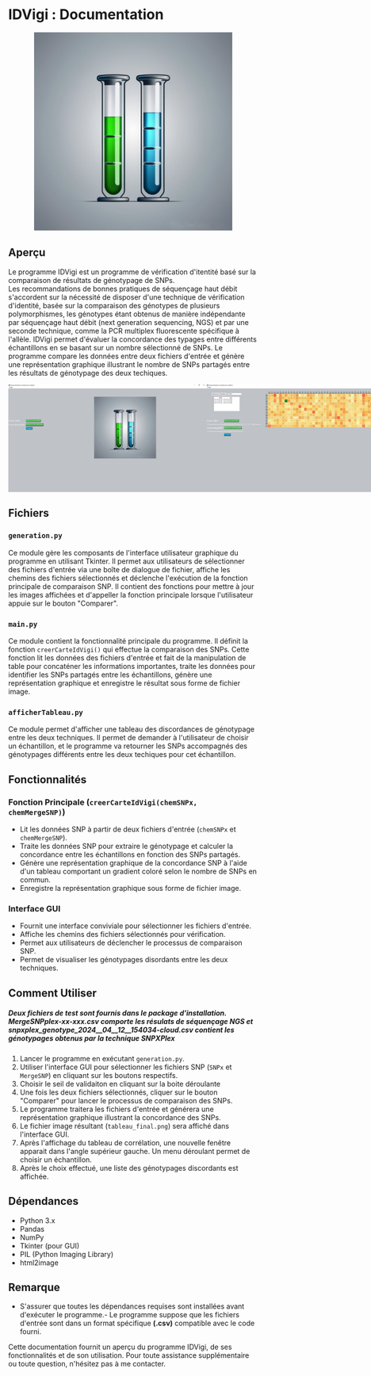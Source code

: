 # IDVigi : Documentation

<div align="center">
    <img src="logo.png" width="400">
</div>

## Aperçu
Le programme IDVigi est un programme de vérification d'itentité basé sur la comparaison de résultats de génotypage de SNPs.  
Les recommandations de bonnes pratiques de séquençage haut débit s'accordent sur la nécessité de disposer d'une technique de vérification d'identité, basée sur la comparaison des génotypes de plusieurs polymorphismes, les génotypes étant obtenus de manière indépendante par séquençage haut débit (next generation sequencing, NGS) et par une seconde technique, comme la PCR multiplex fluorescente spécifique à l'allèle.
IDVigi permet d'évaluer la concordance des typages entre différents échantillons en se basant sur un nombre sélectionné de SNPs. Le programme compare les données entre deux fichiers d'entrée et génère une représentation graphique illustrant le nombre de SNPs partagés entre les résultats de génotypage des deux techiques. 

<div align="center" style="display:flex; justify-content:space-around;">
    <img src="screenshotIDVigi1.PNG" width="400">
    <img src="screenshotIDVigi2.PNG" width="400">
</div>

## Fichiers

### `generation.py`
Ce module gère les composants de l'interface utilisateur graphique du programme en utilisant Tkinter. Il permet aux utilisateurs de sélectionner des fichiers d'entrée via une boîte de dialogue de fichier, affiche les chemins des fichiers sélectionnés et déclenche l'exécution de la fonction principale de comparaison SNP. Il contient des fonctions pour mettre à jour les images affichées et d'appeller la fonction principale lorsque l'utilisateur appuie sur le bouton "Comparer". 

### `main.py`
Ce module contient la fonctionnalité principale du programme. Il définit la fonction `creerCarteIdVigi()` qui effectue la comparaison des SNPs. Cette fonction lit les données des fichiers d'entrée et fait de la manipulation de table pour concaténer les informations importantes, traite les données pour identifier les SNPs partagés entre les échantillons, génère une représentation graphique et enregistre le résultat sous forme de fichier image.

### `afficherTableau.py`
Ce module permet d'afficher une tableau des discordances de génotypage entre les deux techniques. Il permet de demander à l'utilisateur de choisir un échantillon, et le programme va retourner les SNPs accompagnés des génotypages différents entre les deux techiques pour cet échantillon.

## Fonctionnalités

### Fonction Principale (`creerCarteIdVigi(chemSNPx, chemMergeSNP)`)
- Lit les données SNP à partir de deux fichiers d'entrée (`chemSNPx` et `chemMergeSNP`).
- Traite les données SNP pour extraire le génotypage et calculer la concordance entre les échantillons en fonction des SNPs partagés.
- Génère une représentation graphique de la concordance SNP à l'aide d'un tableau comportant un gradient coloré selon le nombre de SNPs en commun.
- Enregistre la représentation graphique sous forme de fichier image.

### Interface GUI
- Fournit une interface conviviale pour sélectionner les fichiers d'entrée.
- Affiche les chemins des fichiers sélectionnés pour vérification.
- Permet aux utilisateurs de déclencher le processus de comparaison SNP.
- Permet de visualiser les génotypages disordants entre les deux techniques.

## Comment Utiliser
##### **Deux fichiers de test sont fournis dans le package d'installation. *MergeSNPplex-xx-xxx.csv* comporte les résulats de séquençage NGS et *snpxplex_genotype_2024__04__12__154034-cloud.csv* contient les génotypages obtenus par la technique SNPXPlex**
1. Lancer le programme en exécutant `generation.py`.
2. Utiliser l'interface GUI pour sélectionner les fichiers SNP (`SNPx` et `MergeSNP`) en cliquant sur les boutons respectifs.
3. Choisir le seil de validaiton en cliquant sur la boite déroulante
4. Une fois les deux fichiers sélectionnés, cliquer sur le bouton "Comparer" pour lancer le processus de comparaison des SNPs.
5. Le programme traitera les fichiers d'entrée et générera une représentation graphique illustrant la concordance des SNPs.
6. Le fichier image résultant (`tableau_final.png`) sera affiché dans l'interface GUI.
7. Après l'affichage du tableau de corrélation, une nouvelle fenêtre apparait dans l'angle supérieur gauche. Un menu déroulant permet de choisir un échantillon.
8. Après le choix effectué, une liste des génotypages discordants est affichée. 


## Dépendances
- Python 3.x
- Pandas
- NumPy
- Tkinter (pour GUI)
- PIL (Python Imaging Library)
- html2image

## Remarque
- S'assurer que toutes les dépendances requises sont installées avant d'exécuter le programme.- Le programme suppose que les fichiers d'entrée sont dans un format spécifique **(.csv)** compatible avec le code fourni.

Cette documentation fournit un aperçu du programme IDVigi, de ses fonctionnalités et de son utilisation. Pour toute assistance supplémentaire ou toute question, n'hésitez pas à me contacter. 
